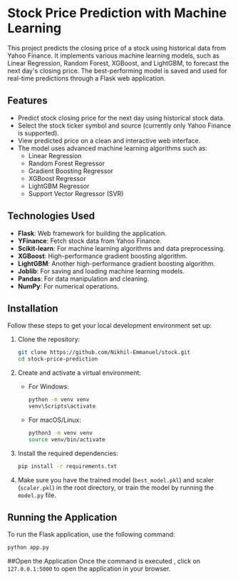 # Stock Price Prediction with Machine Learning

This project predicts the closing price of a stock using historical data from Yahoo Finance. It implements various machine learning models, such as Linear Regression, Random Forest, XGBoost, and LightGBM, to forecast the next day's closing price. The best-performing model is saved and used for real-time predictions through a Flask web application.

## Features

- Predict stock closing price for the next day using historical stock data.
- Select the stock ticker symbol and source (currently only Yahoo Finance is supported).
- View predicted price on a clean and interactive web interface.
- The model uses advanced machine learning algorithms such as:
  - Linear Regression
  - Random Forest Regressor
  - Gradient Boosting Regressor
  - XGBoost Regressor
  - LightGBM Regressor
  - Support Vector Regressor (SVR)

## Technologies Used

- **Flask**: Web framework for building the application.
- **YFinance**: Fetch stock data from Yahoo Finance.
- **Scikit-learn**: For machine learning algorithms and data preprocessing.
- **XGBoost**: High-performance gradient boosting algorithm.
- **LightGBM**: Another high-performance gradient boosting algorithm.
- **Joblib**: For saving and loading machine learning models.
- **Pandas**: For data manipulation and cleaning.
- **NumPy**: For numerical operations.

## Installation

Follow these steps to get your local development environment set up:

1. Clone the repository:
    ```bash
    git clone https://github.com/Nikhil-Emmanuel/stock.git
    cd stock-price-prediction
    ```

2. Create and activate a virtual environment:
    - For Windows:
      ```bash
      python -m venv venv
      venv\Scripts\activate
      ```
    - For macOS/Linux:
      ```bash
      python3 -m venv venv
      source venv/bin/activate
      ```

3. Install the required dependencies:
    ```bash
    pip install -r requirements.txt
    ```

4. Make sure you have the trained model (`best_model.pkl`) and scaler (`scaler.pkl`) in the root directory, or train the model by running the `model.py` file.

## Running the Application

To run the Flask application, use the following command:

```bash
python app.py
```

##Open the Application
Once the command is executed , click on `127.0.0.1:5000` to open the application in your browser.
